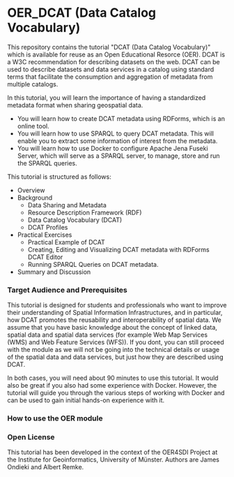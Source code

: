 # OER_DCAT (Data Catalog Vocabulary)
This repository contains the tutorial "DCAT (Data Catalog Vocabulary)" which is available for reuse as an Open Educational Resorce (OER). DCAT is a W3C recommendation for describing datasets on the web. DCAT can be used to describe datasets and data services in a catalog using standard terms that facilitate the consumption and aggregation of metadata from multiple catalogs.

In this tutorial, you will learn the importance of having a standardized metadata format when sharing geospatial data. 
- You will learn how to create DCAT metadata using RDForms, which is an online tool.
- You will learn how to use SPARQL to query DCAT metadata. This will enable you to extract some information of interest from the metadata.
- You will learn how to use Docker to configure Apache Jena Fuseki Server, which will serve as a SPARQL server, to manage, store and run the SPARQL queries.

This tutorial is structured as follows:
- Overview
- Background
	- Data Sharing and Metadata
	- Resource Description Framework (RDF)
	- Data Catalog Vocabulary (DCAT)
	- DCAT Profiles
- Practical Exercises
	- Practical Example of DCAT
	- Creating, Editing and Visualizing DCAT metadata with RDForms DCAT Editor
	- Running SPARQL Queries on DCAT metadata.
- Summary and Discussion

### Target Audience and Prerequisites
This tutorial is designed for students and professionals who want to improve their understanding of Spatial Information Infrastructures, and in particular, how DCAT promotes the reusability and interoperability of spatial data. We assume that you have basic knowledge about the concept of linked data, spatial data and spatial data services (for example Web Map Services (WMS) and Web Feature Services (WFS)). If you dont, you can still proceed with the module as we will not be going into the technical details or usage of the spatial data and data services, but just how they are described using DCAT.

In both cases, you will need about 90 minutes to use this tutorial. It would also be great if you also had some experience with Docker. However, the tutorial will guide you through the various steps of working with Docker and can be used to gain initial hands-on experience with it.

### How to use the OER module

### Open License
This tutorial has been developed in the context of the OER4SDI Project at the Institute for Geoinformatics, University of Münster. Authors are James Ondieki and Albert Remke.